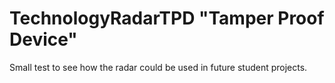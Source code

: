 # TechnologyRadarTPD "Tamper Proof Device"

Small test to see how the radar could be used in future student projects.
